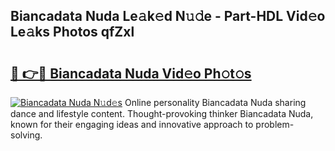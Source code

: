 ## Biancadata Nuda Le𝚊k𝚎d N𝚞𝚍e - Part-HDL Vid𝚎o Le𝚊ks Photos qfZxl

# <h2><a href="http://fbeika.evod.top/?m=Biancadata+Nuda">🔗 👉🔴 Biancadata Nuda Vid𝚎o Ph𝚘t𝚘s</a></h2>

[![Biancadata Nuda N𝚞d𝚎s](https://i.imgur.com/8V9OHl7.gif)](http://fbeika.evod.top/?m=Biancadata+Nuda)
Online personality Biancadata Nuda sharing dance and lifestyle content. Thought-provoking thinker Biancadata Nuda, known for their engaging ideas and innovative approach to problem-solving. 

